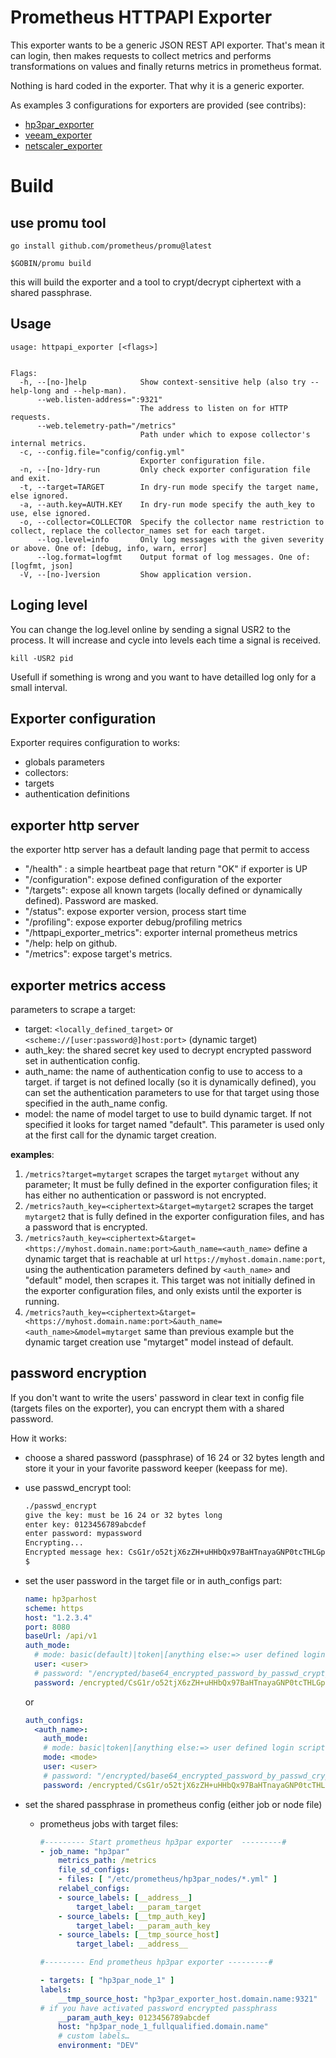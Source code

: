 # Prometheus HTTPAPI Exporter

This exporter wants to be a generic JSON REST API exporter. That's mean it can login, then makes requests to collect metrics and performs transformations on values and finally returns metrics in prometheus format.

Nothing is hard coded in the exporter. That why it is a generic exporter.

As examples 3 configurations for exporters are provided (see contribs):
- [hp3par_exporter](contribs/hp3par/README.md)
- [veeam_exporter](contribs/veeam/README.md)
- [netscaler_exporter](contribs/netscaler/README.md)

# Build

## use promu tool

```shell
go install github.com/prometheus/promu@latest

$GOBIN/promu build

```
this will build the exporter and a tool to crypt/decrypt ciphertext with a shared passphrase.

## Usage

```shell
usage: httpapi_exporter [<flags>]


Flags:
  -h, --[no-]help            Show context-sensitive help (also try --help-long and --help-man).
      --web.listen-address=":9321"
                             The address to listen on for HTTP requests.
      --web.telemetry-path="/metrics"
                             Path under which to expose collector's internal metrics.
  -c, --config.file="config/config.yml"
                             Exporter configuration file.
  -n, --[no-]dry-run         Only check exporter configuration file and exit.
  -t, --target=TARGET        In dry-run mode specify the target name, else ignored.
  -a, --auth.key=AUTH.KEY    In dry-run mode specify the auth_key to use, else ignored.
  -o, --collector=COLLECTOR  Specify the collector name restriction to collect, replace the collector_names set for each target.
      --log.level=info       Only log messages with the given severity or above. One of: [debug, info, warn, error]
      --log.format=logfmt    Output format of log messages. One of: [logfmt, json]
  -V, --[no-]version         Show application version.
```

## Loging level

You can change the log.level online by sending a signal USR2 to the process. It will increase and cycle into levels each time a signal is received.

```shell
kill -USR2 pid
```
Usefull if something is wrong and you want to have detailled log only for a small interval.

## Exporter configuration

Exporter requires configuration to works:
- globals parameters
- collectors: 
- targets
- authentication definitions

## exporter http server

the exporter http server has a default landing page that permit to access
* "/health" : a simple heartbeat page that return "OK" if exporter is UP
* "/configuration": expose defined configuration of the exporter
* "/targets": expose all known targets (locally defined or dynamically defined). Password are masked.
* "/status": expose exporter version, process start time
* "/profiling": expose exporter debug/profiling metrics
* "/httpapi_exporter_metrics": exporter internal prometheus metrics
* "/help: help on github.
* "/metrics": expose target's metrics.

## exporter metrics access

parameters to scrape a target:

* target: `<locally_defined_target>` or `<scheme://[user:password@]host:port>` (dynamic target)
* auth_key: the shared secret key used to decrypt encrypted password set in authentication config.
* auth_name: the name of authentication config to use to access to a target.
  if target is not defined locally (so it is dynamically defined), you can set the authentication parameters to use for that target using those specified in the auth_name config.
* model: the name of model target to use to build dynamic target. If not specified it looks for target named "default". This parameter is used only at the first call for the dynamic target creation.

**examples**:

1. `/metrics?target=mytarget` scrapes the target `mytarget` without any parameter; It must be fully defined in the exporter configuration files; it has either no authentication or password is not encrypted.
2. `/metrics?auth_key=<ciphertext>&target=mytarget2` scrapes the target `mytarget2` that is fully defined in the exporter configuration files, and has a password that is encrypted.
3. `/metrics?auth_key=<ciphertext>&target=<https://myhost.domain.name:port>&auth_name=<auth_name>` define a dynamic target that is reachable at url `https://myhost.domain.name:port`, using the authentication parameters defined by `<auth_name>` and "default" model, then scrapes it. This target was not initially defined in the exporter configuration files, and only exists until the exporter is running.
4. `/metrics?auth_key=<ciphertext>&target=<https://myhost.domain.name:port>&auth_name=<auth_name>&model=mytarget` same than previous example but the dynamic target creation use "mytarget" model instead of default.

## password encryption

If you don't want to write the users' password in clear text in config file (targets files on the exporter), you can encrypt them with a shared password.

How it works:
- choose a shared password (passphrase) of 16 24 or 32 bytes length and store it your in your favorite password keeper (keepass for me).
- use passwd_encrypt tool:

    ```bash
    ./passwd_encrypt 
    give the key: must be 16 24 or 32 bytes long
    enter key: 0123456789abcdef 
    enter password: mypassword
    Encrypting...
    Encrypted message hex: CsG1r/o52tjX6zZH+uHHbQx97BaHTnayaGNP0tcTHLGpt5lMesw=
    $
    ```

- set the user password in the target file or in auth_configs part:

    ```yaml
    name: hp3parhost
    scheme: https
    host: "1.2.3.4"
    port: 8080
    baseUrl: /api/v1
    auth_mode:
      # mode: basic(default)|token|[anything else:=> user defined login script]
      user: <user>
      # password: "/encrypted/base64_encrypted_password_by_passwd_crypt_cmd"
      password: /encrypted/CsG1r/o52tjX6zZH+uHHbQx97BaHTnayaGNP0tcTHLGpt5lMesw=
    ```

    or

    ```yaml
    auth_configs:
      <auth_name>:
        auth_mode:
        # mode: basic|token|[anything else:=> user defined login script]
        mode: <mode>
        user: <user>
        # password: "/encrypted/base64_encrypted_password_by_passwd_crypt_cmd"
        password: /encrypted/CsG1r/o52tjX6zZH+uHHbQx97BaHTnayaGNP0tcTHLGpt5lMesw=

    ```

- set the shared passphrase in prometheus config (either job or node file)

  * prometheus jobs with target files:
    ```yaml
    #--------- Start prometheus hp3par exporter  ---------#
    - job_name: "hp3par"
        metrics_path: /metrics
        file_sd_configs:
        - files: [ "/etc/prometheus/hp3par_nodes/*.yml" ]
        relabel_configs:
        - source_labels: [__address__]
            target_label: __param_target
        - source_labels: [__tmp_auth_key]
            target_label: __param_auth_key
        - source_labels: [__tmp_source_host]
            target_label: __address__

    #--------- End prometheus hp3par exporter ---------#
    ```

    ```yaml
    - targets: [ "hp3par_node_1" ]
    labels:
        __tmp_source_host: "hp3par_exporter_host.domain.name:9321"
    # if you have activated password encrypted passphrass
        __param_auth_key: 0123456789abcdef
        host: "hp3par_node_1_fullqualified.domain.name"
        # custom labels…
        environment: "DEV"
    ```

